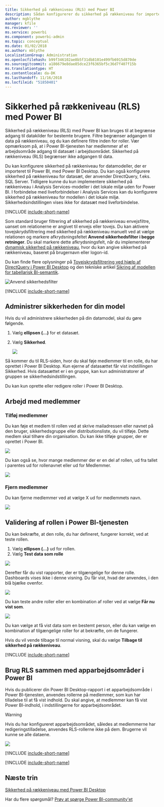```yaml
---
title: Sikkerhed på rækkeniveau (RLS) med Power BI
description: Sådan konfigurerer du sikkerhed på rækkeniveau for importerede datasæt og DirectQuery i Power BI-tjenesten.
author: mgblythe
manager: kfile
ms.reviewer: ''
ms.service: powerbi
ms.component: powerbi-admin
ms.topic: conceptual
ms.date: 01/02/2018
ms.author: mblythe
LocalizationGroup: Administration
ms.openlocfilehash: b99f346102ae8b5f31db8101e499fb6915d870de
ms.sourcegitcommit: a186679e8dae85dce23f6365bf5c36d7f407f15b
ms.translationtype: HT
ms.contentlocale: da-DK
ms.lasthandoff: 11/16/2018
ms.locfileid: "51850401"
---
```

# <a name="row-level-security-rls-with-power-bi"></a>Sikkerhed på rækkeniveau (RLS) med Power BI
Sikkerhed på rækkeniveau (RLS) med Power BI kan bruges til at begrænse adgang til datakilder for bestemte brugere. Filtre begrænser adgangen til data på rækkeniveau, og du kan definere filtre inden for roller. Vær opmærksom på, at i Power BI-tjenesten har medlemmer af et arbejdsområde adgang til datasæt i arbejdsområdet. Sikkerhed på rækkeniveau (RLS) begrænser ikke adgangen til data. 

Du kan konfigurere sikkerhed på rækkeniveau for datamodeller, der er importeret til Power BI, med Power BI Desktop. Du kan også konfigurere sikkerhed på rækkeniveau for datasæt, der anvender DirectQuery, f.eks. SQL Server. Tidligere kunne du kun implementere sikkerhed på rækkeniveau i Analysis Services-modeller i det lokale miljø uden for Power BI. I forbindelse med liveforbindelser i Analysis Services kan du konfigurere sikkerhed på rækkeniveau for modellen i det lokale miljø. Sikkerhedsindstillingen vises ikke for datasæt med liveforbindelse.

[!INCLUDE [include-short-name](./includes/rls-desktop-define-roles.md)]

Som standard bruger filtrering af sikkerhed på rækkeniveau envejsfiltre, uanset om relationerne er angivet til envejs eller tovejs. Du kan aktivere tovejskrydsfiltrering med sikkerhed på rækkeniveau manuelt ved at vælge relationen og markere afkrydsningsfeltet **Anvend sikkerhedsfilter i begge retninger**. Du skal markere dette afkrydsningsfelt, når du implementerer [dynamisk sikkerhed på rækkeniveau](https://docs.microsoft.com/sql/analysis-services/supplemental-lesson-implement-dynamic-security-by-using-row-filters), hvor du kan angive sikkerhed på rækkeniveau, baseret på brugernavn eller logon-id.

Du kan finde flere oplysninger på [Tovejskrydsfiltrering ved hjælp af DirectQuery i Power BI Desktop](desktop-bidirectional-filtering.md) og den tekniske artikel [Sikring af modellen for tabellarisk BI-semantik](http://download.microsoft.com/download/D/2/0/D20E1C5F-72EA-4505-9F26-FEF9550EFD44/Securing%20the%20Tabular%20BI%20Semantic%20Model.docx).

![Anvend sikkerhedsfilter](media/service-admin-rls/rls-apply-security-filter.png)


[!INCLUDE [include-short-name](./includes/rls-desktop-view-as-roles.md)]

## <a name="manage-security-on-your-model"></a>Administrer sikkerheden for din model
Hvis du vil administrere sikkerheden på din datamodel, skal du gøre følgende.

1. Vælg **ellipsen (…)** for et datasæt.
2. Vælg **Sikkerhed**.
   
   ![](media/service-admin-rls/rls-security.png)

Så kommer du til RLS-siden, hvor du skal føje medlemmer til en rolle, du har oprettet i Power BI Desktop. Kun ejerne af datasættet får vist indstillingen Sikkerhed. Hvis datasættet er i en gruppe, kan kun administratorer af gruppen se sikkerhedsindstillingen. 

Du kan kun oprette eller redigere roller i Power BI Desktop.

## <a name="working-with-members"></a>Arbejd med medlemmer
### <a name="add-members"></a>Tilføj medlemmer
Du kan føje et medlem til rollen ved at skrive mailadressen eller navnet på den bruger, sikkerhedsgruppe eller distributionsliste, du vil tilføje. Dette medlem skal tilhøre din organisation. Du kan ikke tilføje grupper, der er oprettet i Power BI.

![](media/service-admin-rls/rls-add-member.png)

Du kan også se, hvor mange medlemmer der er en del af rollen, ud fra tallet i parentes ud for rollenavnet eller ud for Medlemmer.

![](media/service-admin-rls/rls-member-count.png)

### <a name="remove-members"></a>Fjern medlemmer
Du kan fjerne medlemmer ved at vælge X ud for medlemmets navn. 

![](media/service-admin-rls/rls-remove-member.png)

## <a name="validating-the-role-within-the-power-bi-service"></a>Validering af rollen i Power BI-tjenesten
Du kan bekræfte, at den rolle, du har defineret, fungerer korrekt, ved at teste rollen. 

1. Vælg **ellipsen (...)** ud for rollen.
2. Vælg **Test data som rolle**

![](media/service-admin-rls/rls-test-role.png)

Derefter får du vist rapporter, der er tilgængelige for denne rolle. Dashboards vises ikke i denne visning. Du får vist, hvad der anvendes, i den blå bjælke ovenfor.

![](media/service-admin-rls/rls-test-role2.png)

Du kan teste andre roller eller en kombination af roller ved at vælge **Får nu vist som**.

![](media/service-admin-rls/rls-test-role3.png)

Du kan vælge at få vist data som en bestemt person, eller du kan vælge en kombination af tilgængelige roller for at bekræfte, om de fungerer. 

Hvis du vil vende tilbage til normal visning, skal du vælge **Tilbage til sikkerhed på rækkeniveau**.

[!INCLUDE [include-short-name](./includes/rls-usernames.md)]

## <a name="using-rls-with-app-workspaces-in-power-bi"></a>Brug RLS sammen med apparbejdsområder i Power BI
Hvis du publicerer din Power BI Desktop-rapport i et apparbejdsområde i Power BI-tjenesten, anvendes rollerne på medlemmer, som kun har tilladelse til at få vist indhold. Du skal angive, at medlemmer kan få vist Power BI-indhold, i indstillingerne for apparbejdsområdet.

> [!WARNING]
> Hvis du har konfigureret apparbejdsområdet, således at medlemmerne har redigeringstilladelse, anvendes RLS-rollerne ikke på dem. Brugerne vil kunne se alle dataene.
> 
> 

![](media/service-admin-rls/rls-group-settings.png)

[!INCLUDE [include-short-name](./includes/rls-limitations.md)]

[!INCLUDE [include-short-name](./includes/rls-faq.md)]

## <a name="next-steps"></a>Næste trin
[Sikkerhed på rækkeniveau med Power BI Desktop](desktop-rls.md)  

Har du flere spørgsmål? [Prøv at spørge Power BI-community'et](http://community.powerbi.com/)

